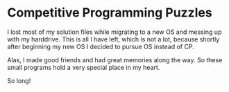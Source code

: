 # Competitive Programming Puzzles 

I lost most of my solution files while migrating to a new OS and messing up with my harddrive. This is all I have left, which is not a lot, because shortly after beginning my new OS I decided to pursue OS instead of CP. 

Alas, I made good friends and had great memories along the way. So these small programs hold a very special place in my heart. 

So long!
